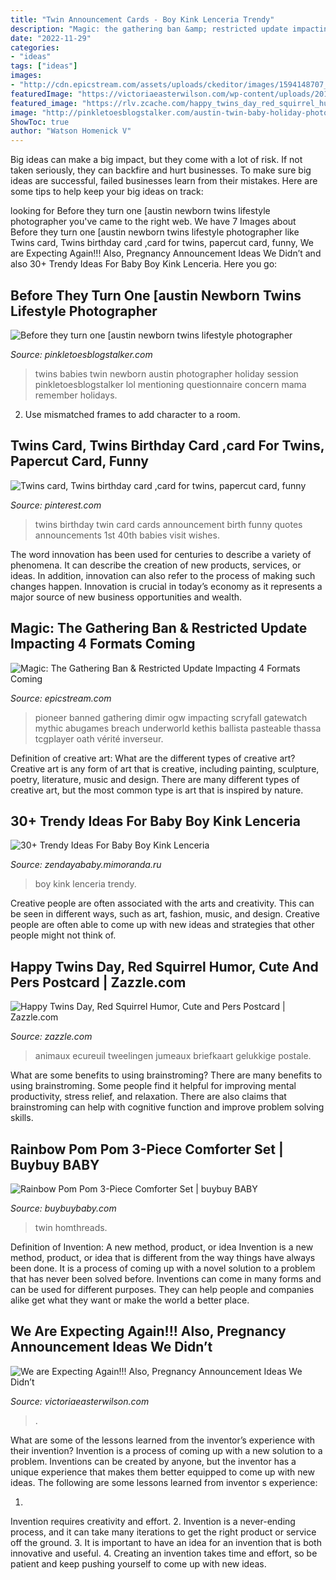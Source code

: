 ```yaml
---
title: "Twin Announcement Cards - Boy Kink Lenceria Trendy"
description: "Magic: the gathering ban &amp; restricted update impacting 4 formats coming"
date: "2022-11-29"
categories:
- "ideas"
tags: ["ideas"]
images:
- "http://cdn.epicstream.com/assets/uploads/ckeditor/images/1594148707_inverterz.jpg"
featuredImage: "https://victoriaeasterwilson.com/wp-content/uploads/2015/04/Were-Expecting-Again-Also-Pregnancy-Announcement-Ideas-We-Didn’t-Use.jpg"
featured_image: "https://rlv.zcache.com/happy_twins_day_red_squirrel_humor_cute_and_pers_postcard-r010cd785f63f4fd886458af7ae213c2c_vgbaq_8byvr_540.jpg"
image: "http://pinkletoesblogstalker.com/austin-twin-baby-holiday-photographer.jpg"
ShowToc: true
author: "Watson Homenick V"
---
```



Big ideas can make a big impact, but they come with a lot of risk. If not taken seriously, they can backfire and hurt businesses. To make sure big ideas are successful, failed businesses learn from their mistakes. Here are some tips to help keep your big ideas on track:

	

		
looking for Before they turn one [austin newborn twins lifestyle photographer you've came to the right web. We have 7 Images about Before they turn one [austin newborn twins lifestyle photographer like Twins card, Twins birthday card ,card for twins, papercut card, funny, We are Expecting Again!!! Also, Pregnancy Announcement Ideas We Didn’t and also 30+ Trendy Ideas For Baby Boy Kink Lenceria. Here you go:
		
    
## Before They Turn One [austin Newborn Twins Lifestyle Photographer

<img loading=lazy src="http://pinkletoesblogstalker.com/austin-twin-baby-holiday-photographer.jpg" onerror="this.onerror=null;this.src='https://tse3.mm.bing.net/th?id=OIP.6Qp5DzDSmSADk4CzXUlMpAHaKg&amp;pid=15.1';" alt="Before they turn one [austin newborn twins lifestyle photographer">

_Source: pinkletoesblogstalker.com_

>twins babies twin newborn austin photographer holiday session pinkletoesblogstalker lol mentioning questionnaire concern mama remember holidays. 

	

2. Use mismatched frames to add character to a room.

    
## Twins Card, Twins Birthday Card ,card For Twins, Papercut Card, Funny

<img loading=lazy src="https://i.pinimg.com/736x/3b/02/40/3b0240a327a8371171d836a11622ba5c--twin-birth-announcements-twins-announcement-ideas.jpg" onerror="this.onerror=null;this.src='https://tse2.mm.bing.net/th?id=OIP._55hVI6JCWDYR5uvd9HH7QHaJ4&amp;pid=15.1';" alt="Twins card, Twins birthday card ,card for twins, papercut card, funny">

_Source: pinterest.com_

>twins birthday twin card cards announcement birth funny quotes announcements 1st 40th babies visit wishes. 

	

The word innovation has been used for centuries to describe a variety of phenomena. It can describe the creation of new products, services, or ideas. In addition, innovation can also refer to the process of making such changes happen. Innovation is crucial in today’s economy as it represents a major source of new business opportunities and wealth.

    
## Magic: The Gathering Ban &amp; Restricted Update Impacting 4 Formats Coming

<img loading=lazy src="http://cdn.epicstream.com/assets/uploads/ckeditor/images/1594148707_inverterz.jpg" onerror="this.onerror=null;this.src='https://tse4.mm.bing.net/th?id=OIP.IO20P0pbjoGQXuMhGfPOnwHaKU&amp;pid=15.1';" alt="Magic: The Gathering Ban &amp; Restricted Update Impacting 4 Formats Coming">

_Source: epicstream.com_

>pioneer banned gathering dimir ogw impacting scryfall gatewatch mythic abugames breach underworld kethis ballista pasteable thassa tcgplayer oath vérité inverseur. 

	

Definition of creative art: What are the different types of creative art?
Creative art is any form of art that is creative, including painting, sculpture, poetry, literature, music and design. There are many different types of creative art, but the most common type is art that is inspired by nature.

    
## 30+ Trendy Ideas For Baby Boy Kink Lenceria

<img loading=lazy src="https://i.pinimg.com/474x/f2/bf/af/f2bfafd22ee70c333c76c3fd1ea370b9.jpg" onerror="this.onerror=null;this.src='https://tse3.mm.bing.net/th?id=OIP.FMUQufkG5L5HeQhKBxLqTAAAAA&amp;pid=15.1';" alt="30+ Trendy Ideas For Baby Boy Kink Lenceria">

_Source: zendayababy.mimoranda.ru_

>boy kink lenceria trendy. 

	

Creative people are often associated with the arts and creativity. This can be seen in different ways, such as art, fashion, music, and design. Creative people are often able to come up with new ideas and strategies that other people might not think of.

    
## Happy Twins Day, Red Squirrel Humor, Cute And Pers Postcard | Zazzle.com

<img loading=lazy src="https://rlv.zcache.com/happy_twins_day_red_squirrel_humor_cute_and_pers_postcard-r010cd785f63f4fd886458af7ae213c2c_vgbaq_8byvr_540.jpg" onerror="this.onerror=null;this.src='https://tse4.mm.bing.net/th?id=OIP.hc2JPh9v1yPLbklZpGGrqAHaHa&amp;pid=15.1';" alt="Happy Twins Day, Red Squirrel Humor, Cute and Pers Postcard | Zazzle.com">

_Source: zazzle.com_

>animaux ecureuil tweelingen jumeaux briefkaart gelukkige postale. 

	

What are some benefits to using brainstroming?
There are many benefits to using brainstroming. Some people find it helpful for improving mental productivity, stress relief, and relaxation. There are also claims that brainstroming can help with cognitive function and improve problem solving skills.

    
## Rainbow Pom Pom 3-Piece Comforter Set | Buybuy BABY

<img loading=lazy src="https://b3h2.scene7.com/is/image/BedBathandBeyond/2020-08-07-04-42_o51930sfqs_imageset?$690$&amp;wid=690&amp;hei=690" onerror="this.onerror=null;this.src='https://tse1.mm.bing.net/th?id=OIP.3SKqH5LLYzgpdSFDHjbONgHaHa&amp;pid=15.1';" alt="Rainbow Pom Pom 3-Piece Comforter Set | buybuy BABY">

_Source: buybuybaby.com_

>twin homthreads. 

	

Definition of Invention: A new method, product, or idea
Invention is a new method, product, or idea that is different from the way things have always been done. It is a process of coming up with a novel solution to a problem that has never been solved before. Inventions can come in many forms and can be used for different purposes. They can help people and companies alike get what they want or make the world a better place.

    
## We Are Expecting Again!!! Also, Pregnancy Announcement Ideas We Didn’t

<img loading=lazy src="https://victoriaeasterwilson.com/wp-content/uploads/2015/04/Were-Expecting-Again-Also-Pregnancy-Announcement-Ideas-We-Didn’t-Use.jpg" onerror="this.onerror=null;this.src='https://tse2.mm.bing.net/th?id=OIP.8lGuGQjdBe-pJ1mXKopRsQHaE8&amp;pid=15.1';" alt="We are Expecting Again!!! Also, Pregnancy Announcement Ideas We Didn’t">

_Source: victoriaeasterwilson.com_

>. 

	

What are some of the lessons learned from the inventor’s experience with their invention?
Invention is a process of coming up with a new solution to a problem. Inventions can be created by anyone, but the inventor has a unique experience that makes them better equipped to come up with new ideas. The following are some lessons learned from inventor s experience:

1. 
Invention requires creativity and effort.
2. 
Invention is a never-ending process, and it can take many iterations to get the right product or service off the ground.
3. 
It is important to have an idea for an invention that is both innovative and useful. 
4. 
Creating an invention takes time and effort, so be patient and keep pushing yourself to come up with new ideas.

